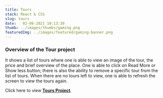```yaml
---
title: Tours
stack: React & CSS
slug: tours
date:   02-06-2021 10:13:30
thumb: ../images/thumbs/gaming.png
featuredImg: ../images/featured/gaming-banner.png
---
```



### Overview of the Tour project
It shows a list of tours where one is able to view an image of the tour, the price and brief overview of the place. One is able to click on Read More or Show less button; there is also the ability to remove a specific tour from the list of tours. When there are no tours left to view, one is able to refresh the screen to view the tours again. 

Click here to view **[Tours Project](https://tours-react-2.netlify.app/)**.


